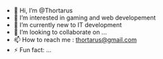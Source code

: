 - 👋 Hi, I’m @Thortarus
- 👀 I’m interested in gaming and web developement
- 🌱 I’m currently new to IT development
- 💞️ I’m looking to collaborate on ...
- 📫 How to reach me : thortarus@gmail.com
- ⚡ Fun fact: ...

<!---
Thortarus/Thortarus is a ✨ special ✨ repository because its `README.md` (this file) appears on your GitHub profile.
You can click the Preview link to take a look at your changes.
--->
